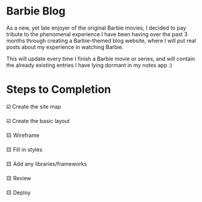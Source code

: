 # Barbie Blog
As a new, yet late enjoyer of the original Barbie movies, I decided to pay tribute to the phenomenal experience I have been having over the past 3 months through creating a Barbie-themed blog website, where I will put real posts about my experience in watching Barbie.

This will update every time I finish a Barbie movie or series, and will contain the already existing entries I have lying dormant in my notes app :)


# Steps to Completion
☑️ Create the site map

☑️ Create the basic layout

🟨 Wireframe

🟨 Fill in styles

🟨 Add any libraries/frameworks

🟨 Review

🟨 Deploy
